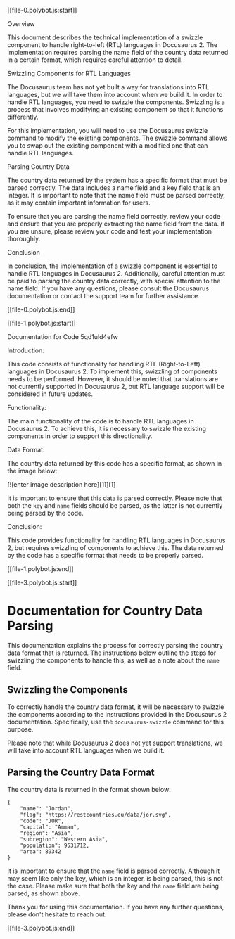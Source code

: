 [[file-0.polybot.js:start]]

Overview

This document describes the technical implementation of a swizzle component to handle right-to-left (RTL) languages in Docusaurus 2. The implementation requires parsing the name field of the country data returned in a certain format, which requires careful attention to detail.

Swizzling Components for RTL Languages

The Docusaurus team has not yet built a way for translations into RTL languages, but we will take them into account when we build it. In order to handle RTL languages, you need to swizzle the components. Swizzling is a process that involves modifying an existing component so that it functions differently.

For this implementation, you will need to use the Docusaurus swizzle command to modify the existing components. The swizzle command allows you to swap out the existing component with a modified one that can handle RTL languages.

Parsing Country Data

The country data returned by the system has a specific format that must be parsed correctly. The data includes a name field and a key field that is an integer. It is important to note that the name field must be parsed correctly, as it may contain important information for users.

To ensure that you are parsing the name field correctly, review your code and ensure that you are properly extracting the name field from the data. If you are unsure, please review your code and test your implementation thoroughly.

Conclusion

In conclusion, the implementation of a swizzle component is essential to handle RTL languages in Docusaurus 2. Additionally, careful attention must be paid to parsing the country data correctly, with special attention to the name field. If you have any questions, please consult the Docusaurus documentation or contact the support team for further assistance.

[[file-0.polybot.js:end]]

[[file-1.polybot.js:start]]

Documentation for Code 5qd1uld4efw

Introduction:

This code consists of functionality for handling RTL (Right-to-Left) languages in Docusaurus 2. To implement this, swizzling of components needs to be performed. However, it should be noted that translations are not currently supported in Docusaurus 2, but RTL language support will be considered in future updates. 

Functionality:

The main functionality of the code is to handle RTL languages in Docusaurus 2. To achieve this, it is necessary to swizzle the existing components in order to support this directionality. 

Data Format:

The country data returned by this code has a specific format, as shown in the image below:

[![enter image description here][1]][1]

It is important to ensure that this data is parsed correctly. Please note that both the `key` and `name` fields should be parsed, as the latter is not currently being parsed by the code. 

Conclusion:

This code provides functionality for handling RTL languages in Docusaurus 2, but requires swizzling of components to achieve this. The data returned by the code has a specific format that needs to be properly parsed.

[[file-1.polybot.js:end]]

[[file-3.polybot.js:start]]

# Documentation for Country Data Parsing

This documentation explains the process for correctly parsing the country data format that is returned. The instructions below outline the steps for swizzling the components to handle this, as well as a note about the `name` field.

## Swizzling the Components

To correctly handle the country data format, it will be necessary to swizzle the components according to the instructions provided in the Docusaurus 2 documentation. Specifically, use the `docusaurus-swizzle` command for this purpose. 

Please note that while Docusaurus 2 does not yet support translations, we will take into account RTL languages when we build it.

## Parsing the Country Data Format

The country data is returned in the format shown below:

```
{
    "name": "Jordan",
    "flag": "https://restcountries.eu/data/jor.svg",
    "code": "JOR",
    "capital": "Amman",
    "region": "Asia",
    "subregion": "Western Asia",
    "population": 9531712,
    "area": 89342
}
```

It is important to ensure that the `name` field is parsed correctly. Although it may seem like only the key, which is an integer, is being parsed, this is not the case. Please make sure that both the key and the `name` field are being parsed, as shown above.

Thank you for using this documentation. If you have any further questions, please don't hesitate to reach out.

[[file-3.polybot.js:end]]